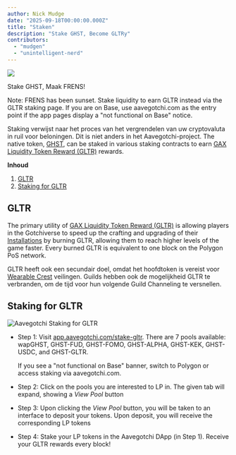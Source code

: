 ```yaml
---
author: Nick Mudge
date: "2025-09-18T00:00:00.000Z"
title: "Staken"
description: "Stake GHST, Become GLTRy"
contributors:
  - "mudgen"
  - "unintelligent-nerd"
---
```


<div class="headerImageContainer">
<img class="headerImage" src="/staking/staking.png">
<p class="headerImageText">Stake GHST, Maak FRENS!</p>
</div>

Note: FRENS has been sunset. Stake liquidity to earn GLTR instead via the GLTR staking page. If you are on Base, use aavegotchi.com as the entry point if the app pages display a "not functional on Base" notice.

Staking verwijst naar het proces van het vergrendelen van uw cryptovaluta in ruil voor beloningen. Dit is niet anders in het Aavegotchi-project. The native token, [GHST](/posts/ghst), can be staked in various staking contracts to earn [GAX Liquidity Token Reward (GLTR)](/gotchus-alchemica-exchange#gltr-token) rewards.

<div class="contentsBox">

**Inhoud**

<ol>
<li><a href=#gltr>GLTR</a></li>
<li><a href=#staking-for-gltr>Staking for GLTR</a></li>
</ol>

</div>

## GLTR


The primary utility of [GAX Liquidity Token Reward (GLTR)](/gotchus-alchemica-exchange#gltr-token) is allowing players in the Gotchiverse to speed up the crafting and upgrading of their [Installations](/gotchiverse#building-on-realm-parcels) by burning GLTR, allowing them to reach higher levels of the game faster. Every burned GLTR is equivalent to one block on the Polygon PoS network.

GLTR heeft ook een secundair doel, omdat het hoofdtoken is vereist voor [Wearable Crest](/guild#accessing-a-guild) veilingen. Guilds hebben ook de mogelijkheid GLTR te verbranden, om de tijd voor hun volgende Guild Channeling te versnellen.

## Staking for GLTR

<img class="bodyImage" src="/staking/stake-gltr.png" alt="Aavegotchi Staking for GLTR" />

- Step 1: Visit [app.aavegotchi.com/stake-gltr](https://app.aavegotchi.com/stake-gltr). There are 7 pools available: wapGHST, GHST-FUD, GHST-FOMO, GHST-ALPHA, GHST-KEK, GHST-USDC, and GHST-GLTR.

  If you see a "not functional on Base" banner, switch to Polygon or access staking via aavegotchi.com.

- Step 2: Click on the pools you are interested to LP in. The given tab will expand, showing a _View Pool_ button

- Step 3: Upon clicking the _View Pool_ button, you will be taken to an interface to deposit your tokens. Upon deposit, you will receive the corresponding LP tokens

- Step 4: Stake your LP tokens in the Aavegotchi DApp (in Step 1). Receive your GLTR rewards every block!
